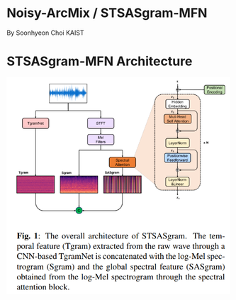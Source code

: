 # Noisy-ArcMix / STSASgram-MFN
By Soonhyeon Choi
KAIST


# STSASgram-MFN Architecture

![struction](./STSASgram-MFN_Architecture.png)
